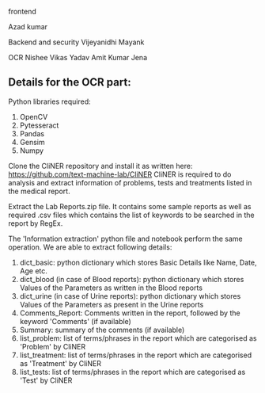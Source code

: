 frontend

Azad kumar

Backend and security
Vijeyanidhi
Mayank

OCR
Nishee
Vikas Yadav
Amit Kumar Jena

## Details for the OCR part:
Python libraries required:
1. OpenCV
2. Pytesseract
3. Pandas
4. Gensim
5. Numpy

Clone the CliNER repository and install it as written here: https://github.com/text-machine-lab/CliNER
CliNER is required to do analysis and extract information of problems, tests and treatments listed in the medical report. 

Extract the Lab Reports.zip file. It contains some sample reports as well as required .csv files which contains the list of keywords to be searched in the report by RegEx.

The 'Information extraction' python file and notebook perform the same operation. We are able to extract following details:
1. dict_basic: python dictionary which stores Basic Details like Name, Date, Age etc.
2. dict_blood (in case of Blood reports): python dictionary which stores Values of the Parameters as written in the Blood reports
3. dict_urine (in case of Urine reports): python dictionary which stores Values of the Parameters as present in the Urine reports
4. Comments_Report: Comments written in the report, followed by the keyword 'Comments' (if available)
5. Summary: summary of the comments (if available)
6. list_problem: list of terms/phrases in the report which are categorised as 'Problem' by CliNER
7. list_treatment: list of terms/phrases in the report which are categorised as 'Treatment' by CliNER
8. list_tests: list of terms/phrases in the report which are categorised as 'Test' by CliNER
